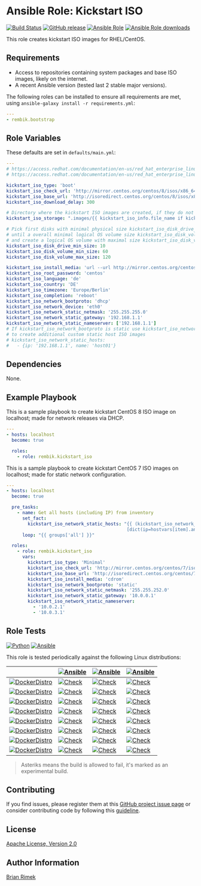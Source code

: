 Ansible Role: Kickstart ISO
===========================

[![Build Status](https://img.shields.io/travis/rembik/ansible-role-kickstart-iso/master.svg?logo=travis-ci&logoColor=EEE)][travis_ci]
[![GitHub release](https://img.shields.io/github/release/rembik/ansible-role-kickstart-iso.svg?&colorB=56b4b6&logo=github&logoColor=EEE)](https://github.com/rembik/ansible-role-kickstart-iso/releases)
[![Ansible Role](https://img.shields.io/ansible/role/36241.svg?colorB=56b4b6&logo=ansible&logoColor=EEE)][ansible_galaxy]
[![Ansible Role downloads](https://img.shields.io/ansible/role/d/36241.svg?label=downloads&logo=ansible&logoColor=EEE)][ansible_galaxy]

This role creates kickstart ISO images for RHEL/CentOS.

Requirements
------------

- Access to repositories containing system packages and base ISO images, likely on the internet.
- A recent Ansible version (tested last 2 stable major versions).

The following roles can be installed to ensure all requirements are met, using `ansible-galaxy install -r requirements.yml`:

```yaml
---
- rembik.bootstrap

```

Role Variables
--------------

These defaults are set in `defaults/main.yml`:

```yaml
---
# https://access.redhat.com/documentation/en-us/red_hat_enterprise_linux/7/html/anaconda_customization_guide/sect-boot-menu-customization
# https://access.redhat.com/documentation/en-us/red_hat_enterprise_linux/8/html-single/performing_an_advanced_rhel_installation

kickstart_iso_type: 'boot'
kickstart_iso_check_url: 'http://mirror.centos.org/centos/8/isos/x86_64/CHECKSUM.asc'
kickstart_iso_base_url: 'http://isoredirect.centos.org/centos/8/isos/x86_64/'
kickstart_iso_download_delay: 300

# Directory where the kickstart ISO images are created, if they do not already exist
kickstart_iso_storage: ".images/{{ kickstart_iso_info.file_name if kickstart_iso_info is defined else 'RHEL/CentOS' }}"

# Pick first disks with minimal physical size kickstart_iso_disk_drive_min_size (GiB)
# until a overall minimal logical OS volume size kickstart_iso_disk_volume_min_size (GiB)
# and create a logical OS volume with maximal size kickstart_iso_disk_volume_max_size (GiB)
kickstart_iso_disk_drive_min_size: 10
kickstart_iso_disk_volume_min_size: 60
kickstart_iso_disk_volume_max_size: 120

kickstart_iso_install_media: 'url --url http://mirror.centos.org/centos/8/BaseOS/x86_64/os/'
kickstart_iso_root_password: 'centos'
kickstart_iso_language: 'de'
kickstart_iso_country: 'DE'
kickstart_iso_timezone: 'Europe/Berlin'
kickstart_iso_completion: 'reboot'
kickstart_iso_network_bootproto: 'dhcp'
kickstart_iso_network_device: 'eth0'
kickstart_iso_network_static_netmask: '255.255.255.0'
kickstart_iso_network_static_gateway: '192.168.1.1'
kickstart_iso_network_static_nameserver: ['192.168.1.1']
# If kickstart_iso_network_bootproto is static use kickstart_iso_network_static_hosts
# to create additional custom static host ISO images
# kickstart_iso_network_static_hosts:
#   - {ip: '192.168.1.1', name: 'host01'}
```

Dependencies
------------

None.

Example Playbook
----------------

This is a sample playbook to create kickstart CentOS 8 ISO image on
localhost; made for network releases via DHCP.

```yaml
---
- hosts: localhost
  become: true

  roles:
    - role: rembik.kickstart_iso
```

This is a sample playbook to create kickstart CentOS 7 ISO images on
localhost; made for static network configuration.

```yaml
---
- hosts: localhost
  become: true

  pre_tasks:
    - name: Get all hosts (including IP) from inventory
      set_fact:
        kickstart_iso_network_static_hosts: "{{ (kickstart_iso_network_static_hosts|default([])) +
                                             [dict(ip=hostvars[item].ansible_host,name=(item.split('.')[0]|lower))] }}"
      loop: "{{ groups['all'] }}"

  roles:
    - role: rembik.kickstart_iso
      vars:
        kickstart_iso_type: 'Minimal'
        kickstart_iso_check_url: 'http://mirror.centos.org/centos/7/isos/x86_64/sha256sum.txt.asc'
        kickstart_iso_base_url: 'http://isoredirect.centos.org/centos/7/isos/x86_64/'
        kickstart_iso_install_media: 'cdrom'
        kickstart_iso_network_bootproto: 'static'
        kickstart_iso_network_static_netmask: '255.255.252.0'
        kickstart_iso_network_static_gateway: '10.0.0.1'
        kickstart_iso_network_static_nameserver:
          - '10.0.2.1'
          - '10.0.3.1'
```

Role Tests
----------

[![Python](https://img.shields.io/badge/python-3.7-1488C6.svg)](https://www.python.org/)
[![Ansible](https://img.shields.io/badge/Ansible-2.8%20%7C%202.9%20%7C%20devel%2A-56b4b6.svg)](https://ansible.com/)

This role is tested periodically against the following Linux distributions:

|| [![Ansible](https://img.shields.io/badge/2.8-56b4b6.svg)](https://docs.ansible.com/ansible/2.8/) | [![Ansible](https://img.shields.io/badge/2.9-56b4b6.svg)](https://docs.ansible.com/ansible/2.9/)| [![Ansible](https://img.shields.io/badge/devel%2A-56b4b6.svg)](https://docs.ansible.com/ansible/devel/) |
|---|---|---|---|
| [![DockerDistro](https://img.shields.io/badge/Alpine-latest%20%7C%20edge%2A-1488C6.svg?logo=docker&logoColor=EEE)](https://hub.docker.com/_/alpine) | [![Check](https://img.shields.io/badge/X-grey.svg)][travis_ci] | [![Check](https://img.shields.io/badge/X-grey.svg)][travis_ci] | [![Check](https://img.shields.io/badge/X-grey.svg)][travis_ci] |
| [![DockerDistro](https://img.shields.io/badge/AmazonLinux-latest-1488C6.svg?logo=docker&logoColor=EEE)](https://hub.docker.com/_/amazonlinux) | [![Check](https://img.shields.io/badge/X-grey.svg)][travis_ci] | [![Check](https://img.shields.io/badge/X-grey.svg)][travis_ci] | [![Check](https://img.shields.io/badge/X-grey.svg)][travis_ci] |
| [![DockerDistro](https://img.shields.io/badge/CentOS-latest-1488C6.svg?logo=docker&logoColor=EEE)](https://hub.docker.com/_/centos) | [![Check](https://img.shields.io/badge/X-grey.svg)][travis_ci] | [![Check](https://img.shields.io/badge/X-grey.svg)][travis_ci] | [![Check](https://img.shields.io/badge/X-grey.svg)][travis_ci] |
| [![DockerDistro](https://img.shields.io/badge/Debian-latest%20%7C%20unstable%2A-1488C6.svg?logo=docker&logoColor=EEE)](https://hub.docker.com/_/debian) | [![Check](https://img.shields.io/badge/X-grey.svg)][travis_ci] | [![Check](https://img.shields.io/badge/X-grey.svg)][travis_ci] | [![Check](https://img.shields.io/badge/X-grey.svg)][travis_ci] |
| [![DockerDistro](https://img.shields.io/badge/Fedora-latest%20%7C%20rawhide%2A-1488C6.svg?logo=docker&logoColor=EEE)](https://hub.docker.com/_/fedora) | [![Check](https://img.shields.io/badge/X-grey.svg)][travis_ci] | [![Check](https://img.shields.io/badge/X-grey.svg)][travis_ci] | [![Check](https://img.shields.io/badge/X-grey.svg)][travis_ci] |
| [![DockerDistro](https://img.shields.io/badge/openSUSE-Leap%20%7C%20Tumbleweed-1488C6.svg?logo=docker&logoColor=EEE)](https://hub.docker.com/_/opensuse) | [![Check](https://img.shields.io/badge/X-grey.svg)][travis_ci] | [![Check](https://img.shields.io/badge/X-grey.svg)][travis_ci] | [![Check](https://img.shields.io/badge/X-grey.svg)][travis_ci] |
| [![DockerDistro](https://img.shields.io/badge/RedHat-latest-1488C6.svg?logo=docker&logoColor=EEE)](https://access.redhat.com/containers/#/registry.access.redhat.com/ubi8/ubi) | [![Check](https://img.shields.io/badge/X-grey.svg)][travis_ci] | [![Check](https://img.shields.io/badge/X-grey.svg)][travis_ci] | [![Check](https://img.shields.io/badge/X-grey.svg)][travis_ci] |
| [![DockerDistro](https://img.shields.io/badge/Ubuntu-latest%20%7C%20devel%2A-1488C6.svg?logo=docker&logoColor=EEE)](https://hub.docker.com/_/ubuntu) | [![Check](https://img.shields.io/badge/X-grey.svg)][travis_ci] | [![Check](https://img.shields.io/badge/X-grey.svg)][travis_ci] | [![Check](https://img.shields.io/badge/X-grey.svg)][travis_ci] |

> Asteriks means the build is allowed to fail, it's marked as an experimental build.

Contributing
------------

If you find issues, please register them at this [GitHub project issue page](https://github.com/rembik/ansible-role-kickstart-iso/issues/new/choose) or consider contributing code by following this [guideline](http://github.com/rembik/ansible-role-kickstart-iso/tree/master/.github/CONTRIBUTING.md).

License
-------

[Apache License, Version 2.0](https://github.com/rembik/ansible-role-kickstart-iso/blob/master/LICENSE)

Author Information
------------------

[Brian Rimek](https://github.com/rembik)

[travis_ci]: https://travis-ci.org/rembik/ansible-role-kickstart-iso
[ansible_galaxy]: https://galaxy.ansible.com/rembik/kickstart_iso
